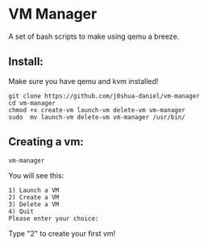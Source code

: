 # VM Manager
A set of bash scripts to make using qemu a breeze.

## Install:
Make sure you have qemu and kvm installed!

```
git clone https://github.com/j0shua-daniel/vm-manager
cd vm-manager
chmod +x create-vm launch-vm delete-vm vm-manager
sudo  mv launch-vm delete-vm vm-manager /usr/bin/
```

## Creating a vm:

```
vm-manager 
```
You will see this: 
```
1) Launch a VM
2) Create a VM
3) Delete a VM
4) Quit
Please enter your choice:
```
Type "2" to create your first vm!
